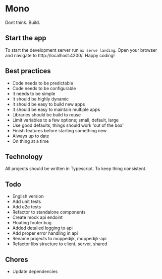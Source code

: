 # Mono

Dont think. Build.

## Start the app

To start the development server run `nx serve landing`. Open your browser and navigate to http://localhost:4200/. Happy coding!

## Best practices
- Code needs to be predictable
- Code needs to be configurable
- It needs to be simple
- It should be highly dynamic
- It should be easy to build new apps
- It should be easy to maintain multiple apps
- Libraries should be build to reuse
- Limit variables to a few options; small, default, large
- Use good defaults, things should work 'out of the box'
- Finish features before starting something new
- Always up to date
- On thing at a time

## Technology

All projects should be written in Typescript. To keep thing consistent.

## Todo
- English version
- Add unit tests
- Add e2e tests
- Refactor to standalone components
- Create mock api endoint
- Floating footer bug
- Added detailed logging to api
- Add proper error handling in api
- Rename projects to moppedijk, moppedijk-api
- Refactor libs structure to client, server, shared

## Chores
- Update dependencies
